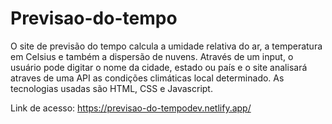 # Previsao-do-tempo
O site de previsão do tempo calcula a umidade relativa do ar, a temperatura em Celsius e também a dispersão de nuvens. Através de um input, o usuário pode digitar o nome da cidade, estado ou país e o site analisará atraves de uma API as condições climáticas local determinado. As tecnologias usadas são HTML, CSS e Javascript.

Link de acesso: https://previsao-do-tempodev.netlify.app/
